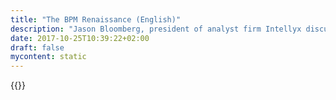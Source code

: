 ```yaml
---
title: "The BPM Renaissance (English)"
description: "Jason Bloomberg, president of analyst firm Intellyx discusses how today’s BPM addresses business problems the way first-generation BPM never could. "
date: 2017-10-25T10:39:22+02:00
draft: false
mycontent: static
---
```

{{<whitepapers-single
title="The BPM Renaissance (English)"
teaser="<p>A decade ago, business process management (BPM) focused on modeling and perhaps automating stable, repeatable back-office processes. Even with the bar set this low, many of the BPM tools on the market struggled to meet the needs of the business.</p><p>Today, business processes are more dynamic. Enterprises are more likely to focus on customer-facing, front-office processes. Low-code tools improve collaboration, increase quality, and lower technical debt. And we have yet to maximize the full power of the cloud. Welcome to the BPM renaissance.Jason Bloomberg, president of analyst firm Intellyx discusses how today’s BPM addresses business problems the way first-generation BPM never could.</p>   <strong>Key Takeaways</strong><ol><li>BPM has shifted toward handling larger-scale, customer-facing processes</li><li>In a cloud-native world, your BPM platform should be highly scalable and transparent. Even better if it:<ul><li>Developer friendly</li><li>Creates collaboration and better between business and IT teams</li><li>Able to measure what you can’t see…make it observable</li><li>Builds in business agility from the beginning</li></ul></li></ol>"
mcautomationid=""
mcemailid=""
hsformid="fe74d333-0cf9-44f2-af46-43174eef4770"
pdf="//assets.ctfassets.net/vpidbgnakfvf/HUsGdyZ48Jb1xv1sqReVN/04fbbb33ce577aacfe0425bcce1a346e/Intellyx-White-Paper-for-Camunda.pdf"
thumbnail="//images.ctfassets.net/vpidbgnakfvf/56PcT08Xrta9moL8nqoDLr/46e686c3942712068ff90cc53223c881/the-bpm-renaissance-thumbnail.jpg">}}